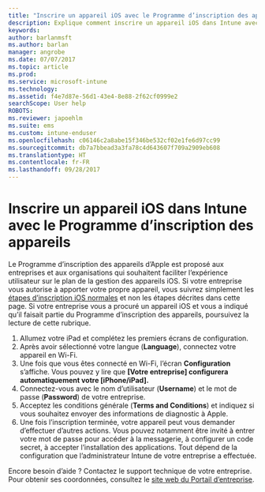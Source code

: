 ```yaml
---
title: "Inscrire un appareil iOS avec le Programme d’inscription des appareils (DEP) | Microsoft Docs"
description: Explique comment inscrire un appareil iOS dans Intune avec le programme DEP
keywords: 
author: barlanmsft
ms.author: barlan
manager: angrobe
ms.date: 07/07/2017
ms.topic: article
ms.prod: 
ms.service: microsoft-intune
ms.technology: 
ms.assetid: f4e7d87e-56d1-43e4-8e88-2f62cf0999e2
searchScope: User help
ROBOTS: 
ms.reviewer: japoehlm
ms.suite: ems
ms.custom: intune-enduser
ms.openlocfilehash: c06146c2a8abe15f346be532cf02e1fe6d97cc99
ms.sourcegitcommit: db7a7bbead3a3fa78c4d643607f709a2909eb608
ms.translationtype: HT
ms.contentlocale: fr-FR
ms.lasthandoff: 09/28/2017
---
```

# <a name="enroll-your-ios-device-in-intune-with-the-device-enrollment-program"></a>Inscrire un appareil iOS dans Intune avec le Programme d’inscription des appareils

Le Programme d’inscription des appareils d’Apple est proposé aux entreprises et aux organisations qui souhaitent faciliter l’expérience utilisateur sur le plan de la gestion des appareils iOS. Si votre entreprise vous autorise à apporter votre propre appareil, vous suivrez simplement les [étapes d’inscription iOS normales](enroll-your-device-in-intune-ios.md) et non les étapes décrites dans cette page. Si votre entreprise vous a procuré un appareil iOS et vous a indiqué qu’il faisait partie du Programme d’inscription des appareils, poursuivez la lecture de cette rubrique.

1.  Allumez votre iPad et complétez les premiers écrans de configuration.
2.  Après avoir sélectionné votre langue (**Language**), connectez votre appareil en Wi-Fi.
3.  Une fois que vous êtes connecté en Wi-Fi, l’écran **Configuration** s’affiche. Vous pouvez y lire que **[Votre entreprise] configurera automatiquement votre [iPhone/iPad].**
4.  Connectez-vous avec le nom d’utilisateur (**Username**) et le mot de passe (**Password**) de votre entreprise.
5.  Acceptez les conditions générale (**Terms and Conditions**) et indiquez si vous souhaitez envoyer des informations de diagnostic à Apple.
6.  Une fois l’inscription terminée, votre appareil peut vous demander d’effectuer d’autres actions. Vous pouvez notamment être invité à entrer votre mot de passe pour accéder à la messagerie, à configurer un code secret, à accepter l’installation des applications. Tout dépend de la configuration que l’administrateur Intune de votre entreprise a effectuée.

Encore besoin d’aide ? Contactez le support technique de votre entreprise. Pour obtenir ses coordonnées, consultez le [site web du Portail d’entreprise](https://portal.manage.microsoft.com).
